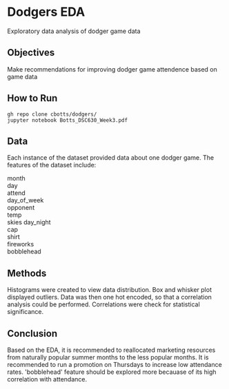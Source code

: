 # Dodgers EDA
Exploratory data analysis of dodger game data 

## Objectives 
Make recommendations for improving dodger game attendence based on game data

## How to Run 
```
gh repo clone cbotts/dodgers/
jupyter notebook Botts_DSC630_Week3.pdf
```

## Data
Each instance of the dataset provided data about one dodger game. The features of the dataset include:

month             
day                
attend          
day_of_week   
opponent       
temp               
skies
day_night       
cap               
shirt            
fireworks       
bobblehead    

## Methods 
Histograms were created to view data distribution. Box and whisker plot displayed outliers. Data was then one hot encoded, so that a correlation analysis could be performed. Correlations were check for statistical significance. 

## Conclusion
Based on the EDA, it is recommended to reallocated marketing resources from naturally popular summer months to the less popular months. It is recommended to run a promotion on Thursdays to increase low attendance rates. 'bobblehead' feature should be explored more becauase of its high correlation with attendance. 
